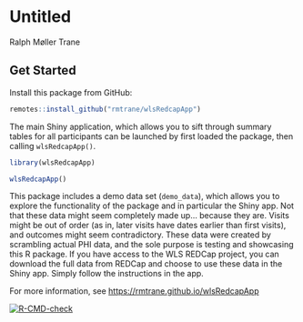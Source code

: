 # Untitled
Ralph Møller Trane

## Get Started

Install this package from GitHub:

``` r
remotes::install_github("rmtrane/wlsRedcapApp")
```

The main Shiny application, which allows you to sift through summary
tables for all participants can be launched by first loaded the package,
then calling `wlsRedcapApp()`.

``` r
library(wlsRedcapApp)

wlsRedcapApp()
```

This package includes a demo data set (`demo_data`), which allows you to
explore the functionality of the package and in particular the Shiny
app. Not that these data might seem completely made up… because they
are. Visits might be out of order (as in, later visits have dates
earlier than first visits), and outcomes might seem contradictory. These
data were created by scrambling actual PHI data, and the sole purpose is
testing and showcasing this R package. If you have access to the WLS
REDCap project, you can download the full data from REDCap and choose to
use these data in the Shiny app. Simply follow the instructions in the
app.

For more information, see https://rmtrane.github.io/wlsRedcapApp

<!-- badges: start -->

[![R-CMD-check](https://github.com/rmtrane/wlsRedcapApp/actions/workflows/R-CMD-check.yaml/badge.svg)](https://github.com/rmtrane/wlsRedcapApp/actions/workflows/R-CMD-check.yaml)
<!-- badges: end -->
